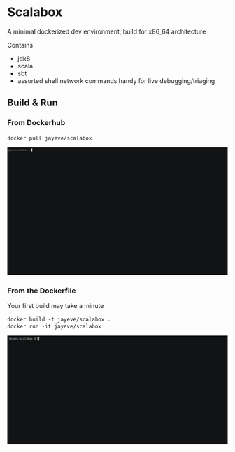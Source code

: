 # Scalabox

A minimal dockerized dev environment, build for x86_64 architecture

Contains

- jdk8
- scala
- sbt
- assorted shell network commands handy for live debugging/triaging

## Build & Run

### From Dockerhub

```
docker pull jayeve/scalabox
```

![Scalabox Pull Demo GIF](https://github.com/jayeve/terminal/raw/master/scalabox/pull-demo.gif)

### From the Dockerfile

Your first build may take a minute

```
docker build -t jayeve/scalabox .
docker run -it jayeve/scalabox
```

![Scalabox GIF](https://github.com/jayeve/terminal/raw/master/scalabox/demo2.gif)
